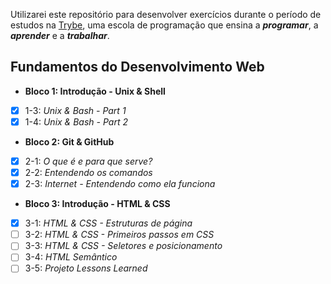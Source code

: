 Utilizarei este repositório para desenvolver exercícios durante o período de estudos na [Trybe](https://www.betrybe.com/), uma escola de programação que ensina a **_programar_**, a **_aprender_** e a **_trabalhar_**.

## Fundamentos do Desenvolvimento Web 

- **Bloco 1: Introdução - Unix & Shell**

- [x] 1-3: _Unix & Bash - Part 1_
- [x] 1-4: _Unix & Bash - Part 2_

- **Bloco 2: Git & GitHub**

- [x] 2-1: _O que é e para que serve?_
- [x] 2-2: _Entendendo os comandos_
- [x] 2-3: _Internet - Entendendo como ela funciona_

- **Bloco 3: Introdução - HTML & CSS**

- [x] 3-1: _HTML & CSS - Estruturas de página_
- [ ] 3-2: _HTML & CSS - Primeiros passos em CSS_
- [ ] 3-3: _HTML & CSS - Seletores e posicionamento_
- [ ] 3-4: _HTML Semântico_
- [ ] 3-5: _Projeto Lessons Learned_
